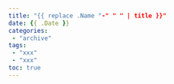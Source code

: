 ```yaml
---
title: "{{ replace .Name "-" " " | title }}"
date: {{ .Date }}
categories:
 - "archive"
tags:
 - "xxx"
 - "xxx"
toc: true
---
```


